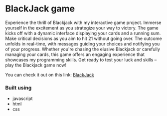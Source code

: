 # BlackJack game 

Experience the thrill of Blackjack with my interactive game project. Immerse yourself in the excitement as you strategize your way to victory. The game kicks off with a dynamic interface displaying your cards and a running sum. Make critical decisions as you aim to hit 21 without going over. The outcome unfolds in real-time, with messages guiding your choices and notifying you of your progress. Whether you're chasing the elusive Blackjack or carefully managing your cards, this game offers an engaging experience that showcases my programming skills. Get ready to test your luck and skills – play the Blackjack game now!

You can check it out on this link: [BlackJack](https://black-jack-game-alpha.vercel.app/) 

### Built using
* javascript
* html
* css



